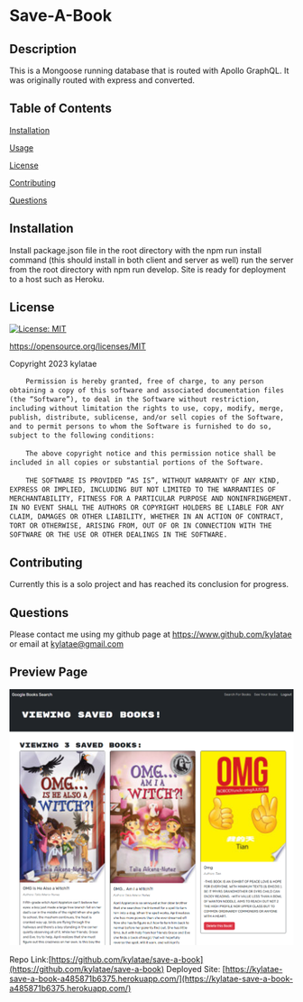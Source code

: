 # Save-A-Book
  ## Description
  This is a Mongoose running database that is routed with Apollo GraphQL. It was originally routed with express and converted.
  
  ## Table of Contents

  [Installation](#installation)
  
  [Usage](#usage)
  
  [License](#license)
  
  [Contributing](#contributing)
  
  [Questions](#questions)

  ## Installation
  Install package.json file in the root directory with the npm run install command (this should install in both client and server as well) run the server from the root directory with npm run develop. Site is ready for deployment to a host such as Heroku.

  ## License
  [![License: MIT](https://img.shields.io/badge/License-MIT-yellow.svg)](https://opensource.org/licenses/MIT)

  https://opensource.org/licenses/MIT

  Copyright 2023 kylatae

     
        Permission is hereby granted, free of charge, to any person obtaining a copy of this software and associated documentation files (the “Software”), to deal in the Software without restriction, including without limitation the rights to use, copy, modify, merge, publish, distribute, sublicense, and/or sell copies of the Software, and to permit persons to whom the Software is furnished to do so, subject to the following conditions:
        
        The above copyright notice and this permission notice shall be included in all copies or substantial portions of the Software.

        THE SOFTWARE IS PROVIDED “AS IS”, WITHOUT WARRANTY OF ANY KIND, EXPRESS OR IMPLIED, INCLUDING BUT NOT LIMITED TO THE WARRANTIES OF MERCHANTABILITY, FITNESS FOR A PARTICULAR PURPOSE AND NONINFRINGEMENT. IN NO EVENT SHALL THE AUTHORS OR COPYRIGHT HOLDERS BE LIABLE FOR ANY CLAIM, DAMAGES OR OTHER LIABILITY, WHETHER IN AN ACTION OF CONTRACT, TORT OR OTHERWISE, ARISING FROM, OUT OF OR IN CONNECTION WITH THE SOFTWARE OR THE USE OR OTHER DEALINGS IN THE SOFTWARE.

  ## Contributing
  Currently this is a solo project and has reached its conclusion for progress.

  ## Questions
  Please contact me using my github page at https://www.github.com/kylatae or email at kylatae@gmail.com

  ## Preview Page
![site review](./assets/readme.png)

Repo Link:[https://github.com/kylatae/save-a-book](https://github.com/kylatae/save-a-book)
Deployed Site: [https://kylatae-save-a-book-a485871b6375.herokuapp.com/](https://kylatae-save-a-book-a485871b6375.herokuapp.com/)
